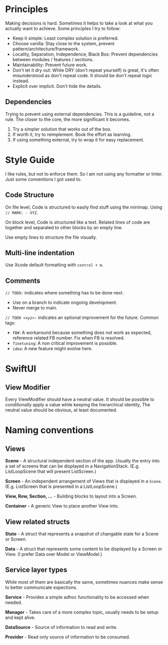 # Principles

Making decisions is hard. Sometimes it helps to take a look at what you actually want to achieve. Some principles I try to follow:

 - Keep it simple: Least complex solution is preferred.
 - Choose vanilla: Stay close to the system, prevent pattern/architecture/framework.
 - Locality, Separation, Independence, Black Box: Prevent dependencies between modules / features / sections.  
 - Maintainability: Prevent future work.
 - Don't let it dry out: While DRY (don't repeat yourself) is great, it's often misunderstood as don't repeat code. It should be don't repeat logic instead.
 - Explicit over implicit. Don't hide the details.


## Dependencies
Trying to prevent using external dependencies. This is a guideline, not a rule. The closer to the core, the more significant it becomes.

1. Try a simpler solution that works out of the box.
2. If worth it, try to reimplement. Book the effort as learning.
3. If using something external, try to wrap it for easy replacement.


# Style Guide

I like rules, but not to enforce them. So I am not using any formatter or linter. Just some conventions I got used to.


## Code Structure
On file level, Code is structured to easily find stuff using the minimap. Using `// MARK: - XYZ`.

On block level, Code is structured like a text. Related lines of code are together and separated to other blocks by an empty line. 

Use empty lines to structure the file visually.


## Multi-line indentation
Use Xcode default formatting with `control + m`.


## Comments
`// TODO:` indicates where something has to be done next. 

 - Use on a branch to indicate ongoing development.
 - Never merge to main.

`// TODO <xyz>:` indicates an optional improvement for the future. Common tags:

 - `FB#`: A workaround because something does not work as expected, reference related FB number. Fix when FB is resolved.
 - `finetuning`: A non critical improvement is possible.
 - `idea`: A new feature might evolve here.


# SwiftUI

## View Modifier
Every ViewModifier should have a neutral value. It should be possible to conditionally apply a value while keeping the hierarchical identity,
The neutral value should be obvious, at least documented.


# Naming conventions

## Views
**<xyz>Scene** -
A structural independent section of the app. 
Usually the entry into a set of screens that can be displayed in a NavigationStack.
(E.g. ListLoopScene that will present ListScreen.)

**<xyz>Screen** -
An independent arrangement of Views that is displayed in a `Scene`.
(E.g. ListScreen that is presented in a ListLoopScene.)

**<xyz>View, Row, Section, ...** -
Building blocks to layout into a Screen.

**<xyz>Container** -
A generic View to place another View into.


## View related structs
**<xyz>State** -
A struct that represents a snapshot of changable state for a Scene or Screen.

**<xyz>Data** -
A struct that represents some content to be displayed by a Screen or View. (I prefer Data over Model or ViewModel.)


## Service layer types
While most of them are basically the same, sometimes nuances make sense to better communicate expections.

**<xyz>Service** - Provides a simple adhoc functionality to be accessed when needed.

**<xyz>Manager** - Takes care of a more complex topic, usually needs to be setup and kept alive.

**<xyz>DataSource** - Source of information to read and write.

**<xyz>Provider** - Read only source of information to be consumed.
